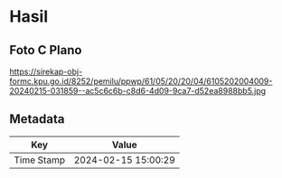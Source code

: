 # Hasil

## Foto C Plano

https://sirekap-obj-formc.kpu.go.id/8252/pemilu/ppwp/61/05/20/20/04/6105202004009-20240215-031859--ac5c6c6b-c8d6-4d09-9ca7-d52ea8988bb5.jpg


## Metadata

| Key        | Value               |
| ---------- | ------------------- |
| Time Stamp | 2024-02-15 15:00:29 |




